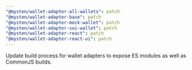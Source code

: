 ```yaml
---
"@mysten/wallet-adapter-all-wallets": patch
"@mysten/wallet-adapter-base": patch
"@mysten/wallet-adapter-mock-wallet": patch
"@mysten/wallet-adapter-sui-wallet": patch
"@mysten/wallet-adapter-react": patch
"@mysten/wallet-adapter-react-ui": patch
---
```


Update build process for wallet adapters to expose ES modules as well as CommonJS builds.
